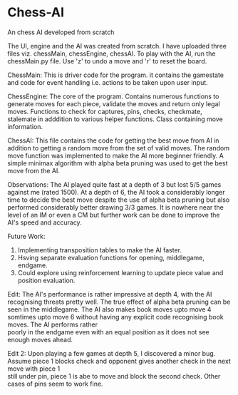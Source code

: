 # Chess-AI
An chess AI developed from scratch 

The UI, engine and the AI was created from scratch. I have uploaded three files viz. chessMain, chessEngine, chessAI. To play with the AI, run the chessMain.py file. Use 
'z' to undo a move and 'r' to reset the board.

ChessMain:
  This is driver code for the program. it contains the gamestate and code for event handling i.e. actions to be taken upon user input.

ChessEngine:
  The core of the program.
  Contains numerous functions to generate moves for each piece, validate the moves and return only legal moves.
  Functions to check for captures, pins, checks, checkmate, stalemate in adddition to various helper functions.
  Class containing move information. 
  
ChessAI:
  This file contains the code for getting the best move from AI in addition to getting a random move from the set of valid moves. The random move function was implemented
  to make the AI more beginner friendly. A simple minimax algorithm with alpha beta pruning was used to get the best move from the AI.
  
Observations:
  The AI played quite fast at a depth of 3 but lost 5/5 games against me (rated 1500). At a depth of 6, the AI took a considerably longer time to decide the best move 
  despite the use of alpha beta pruning but also performed considerably better drawing 3/3 games. It is nowhere near the level of an IM or even a CM but further work can
  be done to improve the AI's speed and accuracy.
  
Future Work:
  1. Implementing transposition tables to make the AI faster.
  2. Hsving separate evaluation functions for opening, middlegame, endgame.
  3. Could explore using reinforcement learning to update piece value and position evaluation.
  
  
  Edit: The AI's performance is rather impressive at depth 4, with the AI recognising threats pretty well. The true effect of alpha beta pruning can be seen in the             middlegame. The AI also makes book moves upto move 4 somtimes upto move 6 without having any explicit code recognising book moves. The AI performs rather   
        poorly in the endgame even with an equal position as it does not see enough moves ahead.
        
  Edit 2: Upon playing a few games at depth 5, I discovered a minor bug. Assume piece 1 blocks check and opponent gives another check in the next move with piece 1  
          still under pin, piece 1 is abe to move and block the second check. Other cases of pins seem to work fine.
          
